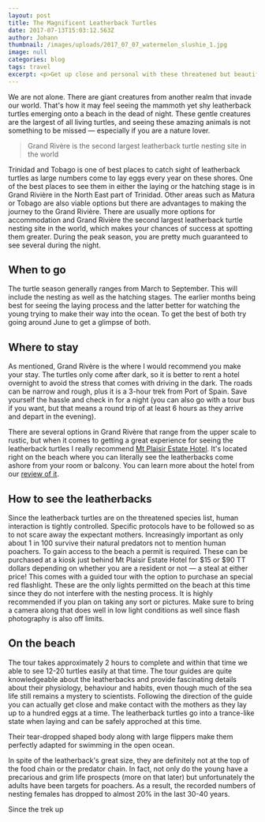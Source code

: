 ```yaml
---
layout: post
title: The Magnificent Leatherback Turtles
date: 2017-07-13T15:03:12.563Z
author: Johann
thumbnail: /images/uploads/2017_07_07_watermelon_slushie_1.jpg
image: null
categories: blog
tags: travel
excerpt: <p>Get up close and personal with these threatened but beautiful species</p>
---
```

We are not alone. There are giant creatures from another realm that invade our world. That's how it may feel seeing the mammoth yet shy leatherback turtles emerging onto a beach in the dead of night. These gentle creatures are the largest of all living turtles, and seeing these amazing animals is not something to be missed &mdash; especially if you are a nature lover. 

> Grand Rivère is the second largest leatherback turtle nesting site in the world

Trinidad and Tobago is one of best places to catch sight of leatherback turtles as large numbers come to lay eggs every year on these shores. One of the best places to see them in either the laying or the hatching stage is in Grand Rivière in the North East part of Trinidad. Other areas such as Matura or Tobago are also viable options but there are advantages to making the journey to the Grand Rivière. There are usually more options for accommodation and Grand Rivière the second largest leatherback turtle nesting site in the world, which makes your chances of success at spotting them greater. During the peak season, you are pretty much guaranteed to see several during the night.

## When to go

The turtle season generally ranges from March to September. This will include the nesting as well as the hatching stages. The earlier months being best for seeing the laying process and the latter better for watching the young trying to make their way into the ocean. To get the best of both try going around June to get a glimpse of both.

## Where to stay

As mentioned, Grand Rivère is the where I would recommend you make your stay. The turtles only come after dark, so it is better to rent a hotel overnight to avoid the stress that comes with driving in the dark. The roads can be narrow and rough, plus it is a 3-hour​ trek from Port of Spain. Save yourself the hassle and check in for a night (you can also go with a tour bus if you want, but that means a round trip of at least 6 hours as they arrive and depart in the evening).

There are several options in Grand Rivère that range from the upper scale to rustic, but when it comes to getting a great experience for seeing the leatherback turtles I really recommend [Mt Plaisir Estate Hotel](http://mtplaisir.com). It's located right on the beach where you can literally see the leatherbacks come ashore from your room or balcony. You can learn more about the hotel from our [review of it](https://www.oliveandmango.com/mtplaisir).


## How to see the leatherbacks

Since the leatherback turtles are on the threatened species list, human interaction is tightly controlled. Specific protocols have to be followed so as to not scare away the expectant mothers. Increasingly important as only about 1 in 100 survive their natural predators not to mention human poachers. To gain access to the beach a permit is required. These can be purchased at a kiosk just behind Mt Plaisir Estate Hotel for $15 or $90 TT dollars depending on whether you are a resident or not &mdash; a steal at either price! This comes with a guided tour with the option to purchase an special red flashlight. These are the only lights permitted on the beach at this time since they do not interfere with the nesting process. It is highly recommended if you plan on taking any sort or pictures. Make sure to bring a camera along that does well in low light conditions as well since flash photography is also off limits. 


## On the beach

The tour takes approximately 2 hours to complete and within that time we able to see 12-20 turtles easily at that time. The tour guides are quite knowledgeable about the leatherbacks and provide fascinating details about their physiology, behaviour and habits, even though much of the sea life still remains a mystery to scientists. Following the direction of the guide you can actually get close and make contact with the mothers as they lay up to a hundred eggs at a time. The leatherback turtles go into a trance-like state when laying and can be safely approched at this time.   



Their tear-dropped shaped body along with large flippers make them perfectly adapted for swimming in the open ocean. 

In spite of the leatherback's great size, they are definitely not at the top of the food chain or the predator chain. In fact, not only do the young have a precarious and grim life prospects (more on that later) but unfortunately the adults have been targets for poachers. As a result, the recorded numbers of nesting females has dropped to almost 20% in the last 30-40 years.


Since the trek up 










